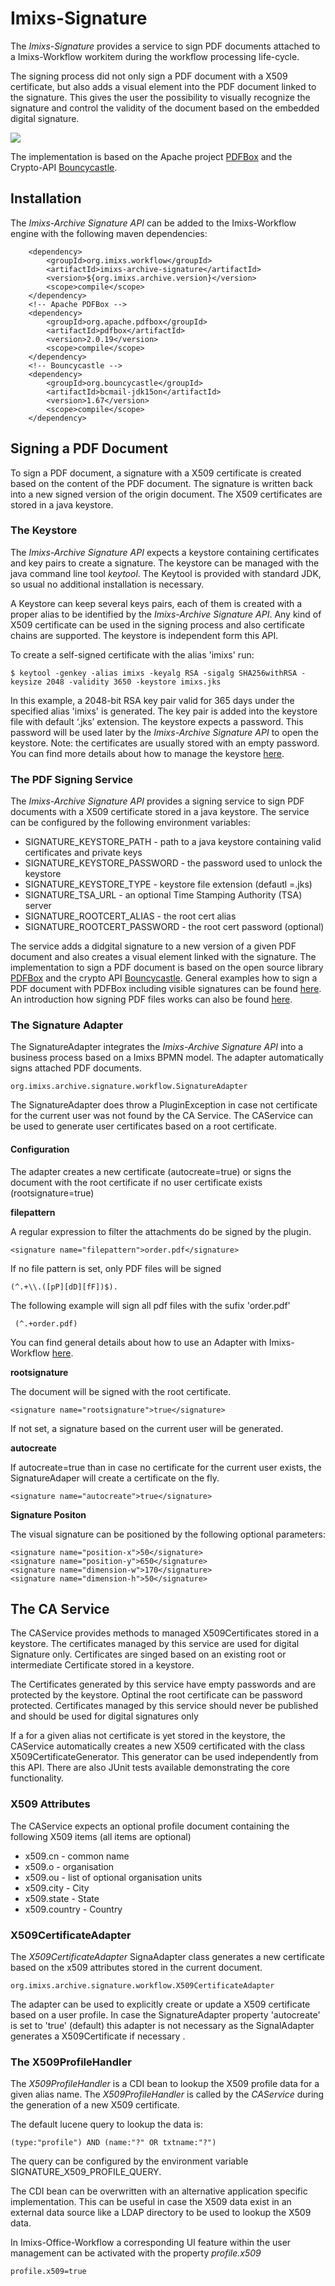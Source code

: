 # Imixs-Signature 

The *Imixs-Signature* provides a service to sign PDF documents attached to a Imixs-Workflow workitem during the workflow processing life-cycle. 

The signing process did not only sign a PDF document with a X509 certificate, but also adds a visual element into the PDF document linked to the signature. This gives the user the possibility to visually recognize the signature and control the validity of the document based on the embedded digital signature.

<img src="docs/imixs-signature-example-001.png">


The implementation is based on the Apache project [PDFBox](https://pdfbox.apache.org/) and the Crypto-API [Bouncycastle](http://bouncycastle.org/). 

## Installation

The *Imixs-Archive Signature API* can be added to the Imixs-Workflow engine with the following maven dependencies:

		<dependency>
			<groupId>org.imixs.workflow</groupId>
			<artifactId>imixs-archive-signature</artifactId>
			<version>${org.imixs.archive.version}</version>
			<scope>compile</scope>
		</dependency>
		<!-- Apache PDFBox -->
		<dependency>
			<groupId>org.apache.pdfbox</groupId>
			<artifactId>pdfbox</artifactId>
			<version>2.0.19</version>
			<scope>compile</scope>
		</dependency>
		<!-- Bouncycastle -->
		<dependency>
			<groupId>org.bouncycastle</groupId>
			<artifactId>bcmail-jdk15on</artifactId>
			<version>1.67</version>
			<scope>compile</scope>
		</dependency>
		


## Signing a PDF Document

To sign a PDF document, a signature with a X509 certificate is created based on the content of the PDF document. The signature is written back into a new signed version of the origin document. The X509 certificates are stored in a java keystore. 

### The Keystore

The *Imixs-Archive Signature API* expects a keystore containing certificates and key pairs to create a signature. The keystore can be managed with the java command line tool *keytool*. The Keytool is provided with standard JDK, so usual no additional installation is necessary. 

A Keystore can keep several keys pairs, each of them is created with a proper alias to be identified by the *Imixs-Archive Signature API*. Any kind of X509 certificate can be used in the signing process and also certificate chains are supported. The keystore is independent form this API.

To create a self-signed certificate with the alias 'imixs' run:

	$ keytool -genkey -alias imixs -keyalg RSA -sigalg SHA256withRSA -keysize 2048 -validity 3650 -keystore imixs.jks

In this example, a 2048-bit RSA key pair valid for 365 days under the specified alias 'imixs' is generated. 
The key pair is added into the keystore file with default ‘.jks’ extension.
The keystore expects a password. This password will be used later by the *Imixs-Archive Signature API* to open the keystore. 
 Note: the certificates are usually stored with an empty password. You can find more details about how to manage the keystore [here](docs/README.md). 


 
### The PDF Signing Service

The *Imixs-Archive Signature API* provides a signing service to sign PDF documents with a X509 certificate stored in a java keystore. The service can be configured by the following environment variables:

 * SIGNATURE_KEYSTORE_PATH - path to a java keystore containing valid certificates and private keys
 * SIGNATURE_KEYSTORE_PASSWORD - the password used to unlock the keystore
 * SIGNATURE_KEYSTORE_TYPE - keystore file extension (defautl =.jks)
 * SIGNATURE_TSA_URL - an optional Time Stamping Authority (TSA) server
 * SIGNATURE_ROOTCERT_ALIAS - the root cert alias
 * SIGNATURE_ROOTCERT_PASSWORD - the root cert password (optional)

The service adds a didgital signature to a new version of a given PDF document and also creates a visual element linked with the signature.
The implementation to sign a PDF document is based on the open source library [PDFBox](https://github.com/apache/pdfbox) and the crypto API [Bouncycastle](http://bouncycastle.org/). General examples how to sign a PDF document with PDFBox including visible signatures can be found [here](https://github.com/apache/pdfbox/tree/trunk/examples/src/main/java/org/apache/pdfbox/examples/signature). 
An introduction how signing PDF files works can also be found [here](https://jvmfy.com/2018/11/17/how-to-digitally-sign-pdf-files/).

### The Signature Adapter

The SignatureAdapter integrates the *Imixs-Archive Signature API* into a business process based on a Imixs BPMN model. The adapter automatically signs attached PDF documents. 

	org.imixs.archive.signature.workflow.SignatureAdapter
	
The SignatureAdapter does throw a PluginException in case not certificate for the current user was not found by the CA Service. The CAService can be used to generate user certificates	based on a root certificate. 

#### Configuration
The adapter creates a new  certificate (autocreate=true) or signs the document with the root certificate if no user certificate exists (rootsignature=true)


**filepattern**

A  regular expression to filter the attachments do be signed by the plugin. 

	<signature name="filepattern">order.pdf</signature>


If no file pattern is set, only PDF files will be signed 

	(^.+\\.([pP][dD][fF])$).

The following example will sign all pdf files with the sufix 'order.pdf'

	 (^.+order.pdf)

You can find general details about how to use an Adapter with Imixs-Workflow [here](https://www.imixs.org/doc/core/adapter-api.html).


**rootsignature**

The document will be signed with the root certificate.

	<signature name="rootsignature">true</signature>

If not set, a signature based on the current user will be generated. 

**autocreate**

If autocreate=true than in case no certificate for the current user exists, the SignatureAdaper will create a certificate on the fly.

	<signature name="autocreate">true</signature>

**Signature Positon**

The visual signature can be positioned by the following optional parameters:

    <signature name="position-x">50</signature>
    <signature name="position-y">650</signature>
    <signature name="dimension-w">170</signature>
    <signature name="dimension-h">50</signature>

	
## The CA Service
	
The CAService provides methods to managed X509Certificates stored in a keystore. The certificates managed by this service
are  used for  digital Signature only. Certificates are singed based on an existing root or intermediate Certificate stored in a keystore.

The Certificates generated by this service have empty passwords and are protected by the keystore. Optinal the root certificate can be password protected. Certificates managed by this service should never be published and should be used for digital signatures only

If a for a given alias not certificate is yet stored in the keystore, the CAService automatically creates a new X509 certificated with the class X509CertificateGenerator. This generator can be used independently from this API. There are also JUnit tests available demonstrating the core functionality. 


### X509 Attributes

The CAService expects an optional profile document containing the following X509 items (all items are optional)

 - x509.cn - common name
 - x509.o  - organisation 
 - x509.ou - list of optional organisation units
 - x509.city - City
 - x509.state - State
 - x509.country - Country


### X509CertificateAdapter

The *X509CertificateAdapter* SignaAdapter class generates a new certificate based on the x509 attributes stored in the current document.

	org.imixs.archive.signature.workflow.X509CertificateAdapter
	
The adapter can be used to explicitly create or update a X509 certificate based on a user profile. In case the SignatureAdapter property 'autocreate' is set to 'true' (default) this adapter is not necessary as the SignalAdapter generates a X509Certificate if necessary .


### The X509ProfileHandler

The *X509ProfileHandler* is a CDI bean to lookup the X509 profile data for a  given alias name. The *X509ProfileHandler* is called by the *CAService* during the generation of a new X509 certificate. 

The default lucene query to lookup the data is:

	(type:"profile") AND (name:"?" OR txtname:"?")

The query can be configured by the environment variable SIGNATURE_X509_PROFILE_QUERY.

The CDI bean can be overwritten with an alternative application specific implementation. This can be useful in case the X509 data exist in an external data source like a LDAP directory to be used to  lookup the X509 data.

In Imixs-Office-Workflow a corresponding UI feature within the user management can be activated with the property *profile.x509*

	profile.x509=true